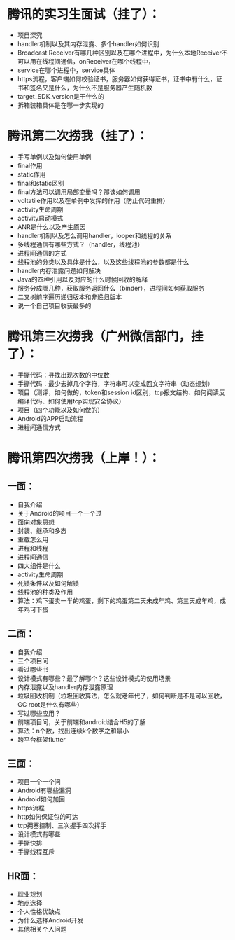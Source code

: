 # 腾讯的实习生面试（挂了）：
* 项目深究
* handler机制以及其内存泄露、多个handler如何识别
* Broadcast Receiver有哪几种区别以及在哪个进程中，为什么本地Receiver不可以用在线程间通信，onReceiver在哪个线程中，
* service在哪个进程中，service具体
* https流程，客户端如何校验证书，服务器如何获得证书，证书中有什么，证书和签名又是什么，为什么不是服务器产生随机数
* target_SDK_version是干什么的
* 拆箱装箱具体是在哪一步实现的
# 腾讯第二次捞我（挂了）：
* 手写单例以及如何使用单例
* final作用
* static作用
* final和static区别
* final方法可以调用局部变量吗？那该如何调用
* voltatile作用以及在单例中发挥的作用（防止代码重排）
* activity生命周期
* activity启动模式
* ANR是什么以及产生原因
* handler机制以及怎么调用handler，looper和线程的关系
* 多线程通信有哪些方式？（handler，线程池）
* 进程间通信的方式
* 线程池的分类以及具体是什么，以及这些线程池的参数都是什么
* handler内存泄露问题如何解决
* Java的四种引用以及对应的什么时候回收的解释
* 服务分成哪几种，获取服务返回什么（binder），进程间如何获取服务
* 二叉树前序遍历递归版本和非递归版本
* 说一个自己项目收获最多的
# 腾讯第三次捞我（广州微信部门，挂了）：
* 手撕代码：寻找出现次数的中位数
* 手撕代码：最少去掉几个字符，字符串可以变成回文字符串（动态规划）
* 项目（测评，如何做的，token和session id区别，tcp报文结构、如何阅读反编译代码、如何使用tcp实现安全协议）
* 项目（四个功能以及如何做的）
* Android的APP启动流程
* 进程间通信方式
# 腾讯第四次捞我（上岸！）：
## 一面：
* 自我介绍
* 关于Android的项目一个一个过
* 面向对象思想
* 封装、继承和多态
* 重载怎么用
* 进程和线程
* 进程间通信
* 四大组件是什么
* activity生命周期
* 死锁条件以及如何解锁
* 线程池的种类及作用
* 算法：鸡下蛋卖一半的鸡蛋，剩下的鸡蛋第二天未成年鸡、第三天成年鸡，成年鸡可下蛋
## 二面：
* 自我介绍
* 三个项目问
* 看过哪些书
* 设计模式有哪些？最了解哪个？这些设计模式的使用场景
* 内存泄露以及handler内存泄露原理
* 垃圾回收机制（垃圾回收算法，怎么就老年代了，如何判断是不是可以回收，GC root是什么有哪些）
* 写过哪些应用？
* 前端项目问，关于前端和android结合H5的了解
* 算法：n个数，找出连续k个数字之和最小
* 跨平台框架flutter
## 三面：
* 项目一个一个问
* Android有哪些漏洞
* Android如何加固
* https流程
* http如何保证包的可达
* tcp拥塞控制、三次握手四次挥手
* 设计模式有哪些
* 手撕快排
* 手撕线程互斥
## HR面：
* 职业规划
* 地点选择
* 个人性格优缺点
* 为什么选择Android开发
* 其他相关个人问题